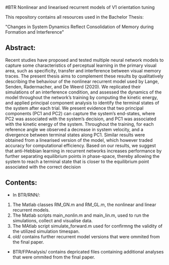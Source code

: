 
#BTR
Nonlinear and linearised recurrent models of V1 orientation tuning

This repository contains all resources used in the Bachelor Thesis: 

"Changes in System Dynamics Reflect Consolidation of Memory during Formation and Interference"

## Abstract:

Recent studies have proposed and tested multiple neural network models to capture
some characteristics of perceptual learning in the primary visual area, such as specificity, transfer and interference between visual memory traces. The present thesis aims
to complement these results by qualitatively describing the behaviour of the nonlinear
recurrent model used by Lange, Senden, Radermacher, and De Weerd (2020). We replicated their simulations of an interference condition, and assessed the dynamics of the
model throughout the network’s training by computing the kinetic energy, and applied
principal component analysis to identify the terminal states of the system after each
trial. We present evidence that two principal components (PC1 and PC2) can capture
the system’s end-states, where PC2 was associated with the system’s decision, and PC1
was associated with the kinetic energy of the system. Throughout the training, for each
reference angle we observed a decrease in system velocity, and a divergence between terminal states along PC1. Similar results were obtained from a linearised version of the
model, which however traded accuracy for computational efficiency. Based on our results, we suggest that anti-Hebbian learning in recurrent networks increases performance
by further separating equilibrium points in phase-space, thereby allowing the system to
reach a terminal state that is closer to the equilibrium point associated with the correct
decision

## Contents:

- In BTR/RNN/:
1. The Matlab classes RM_GN.m and RM_GL.m, the nonlinear and linear recurrent models.
2. The Matlab scripts main_nonlin.m and main_lin.m, used to run the simulations, collect and visualise data.
3. The MAtlab script simulate_forward.m used for confirmng the validity of the utilized simulation timespan.
4. old/ contains further recurrent model versions that were ommited from the final paper.

- BTR/FPAnalysis/ contains depricated files containing additional analyses that were ommited from the final paper. 
 
